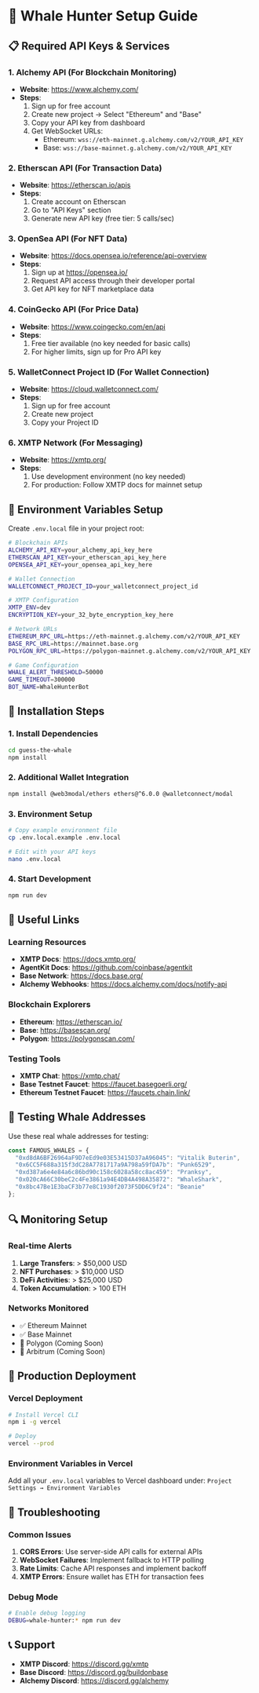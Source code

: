 # 🔧 Whale Hunter Setup Guide

## 📋 Required API Keys & Services

### 1. **Alchemy API** (For Blockchain Monitoring)
- **Website**: https://www.alchemy.com/
- **Steps**:
  1. Sign up for free account
  2. Create new project → Select "Ethereum" and "Base"
  3. Copy your API key from dashboard
  4. Get WebSocket URLs:
     - Ethereum: `wss://eth-mainnet.g.alchemy.com/v2/YOUR_API_KEY`
     - Base: `wss://base-mainnet.g.alchemy.com/v2/YOUR_API_KEY`

### 2. **Etherscan API** (For Transaction Data)
- **Website**: https://etherscan.io/apis
- **Steps**:
  1. Create account on Etherscan
  2. Go to "API Keys" section
  3. Generate new API key (free tier: 5 calls/sec)

### 3. **OpenSea API** (For NFT Data)
- **Website**: https://docs.opensea.io/reference/api-overview
- **Steps**:
  1. Sign up at https://opensea.io/
  2. Request API access through their developer portal
  3. Get API key for NFT marketplace data

### 4. **CoinGecko API** (For Price Data)
- **Website**: https://www.coingecko.com/en/api
- **Steps**:
  1. Free tier available (no key needed for basic calls)
  2. For higher limits, sign up for Pro API key

### 5. **WalletConnect Project ID** (For Wallet Connection)
- **Website**: https://cloud.walletconnect.com/
- **Steps**:
  1. Sign up for free account
  2. Create new project
  3. Copy your Project ID

### 6. **XMTP Network** (For Messaging)
- **Website**: https://xmtp.org/
- **Steps**:
  1. Use development environment (no key needed)
  2. For production: Follow XMTP docs for mainnet setup

## 🔐 Environment Variables Setup

Create `.env.local` file in your project root:

```bash
# Blockchain APIs
ALCHEMY_API_KEY=your_alchemy_api_key_here
ETHERSCAN_API_KEY=your_etherscan_api_key_here
OPENSEA_API_KEY=your_opensea_api_key_here

# Wallet Connection
WALLETCONNECT_PROJECT_ID=your_walletconnect_project_id

# XMTP Configuration
XMTP_ENV=dev
ENCRYPTION_KEY=your_32_byte_encryption_key_here

# Network URLs
ETHEREUM_RPC_URL=https://eth-mainnet.g.alchemy.com/v2/YOUR_API_KEY
BASE_RPC_URL=https://mainnet.base.org
POLYGON_RPC_URL=https://polygon-mainnet.g.alchemy.com/v2/YOUR_API_KEY

# Game Configuration
WHALE_ALERT_THRESHOLD=50000
GAME_TIMEOUT=300000
BOT_NAME=WhaleHunterBot
```

## 🚀 Installation Steps

### 1. **Install Dependencies**
```bash
cd guess-the-whale
npm install
```

### 2. **Additional Wallet Integration**
```bash
npm install @web3modal/ethers ethers@^6.0.0 @walletconnect/modal
```

### 3. **Environment Setup**
```bash
# Copy example environment file
cp .env.local.example .env.local

# Edit with your API keys
nano .env.local
```

### 4. **Start Development**
```bash
npm run dev
```

## 🔗 Useful Links

### **Learning Resources**
- **XMTP Docs**: https://docs.xmtp.org/
- **AgentKit Docs**: https://github.com/coinbase/agentkit
- **Base Network**: https://docs.base.org/
- **Alchemy Webhooks**: https://docs.alchemy.com/docs/notify-api

### **Blockchain Explorers**
- **Ethereum**: https://etherscan.io/
- **Base**: https://basescan.org/
- **Polygon**: https://polygonscan.com/

### **Testing Tools**
- **XMTP Chat**: https://xmtp.chat/
- **Base Testnet Faucet**: https://faucet.basegoerli.org/
- **Ethereum Testnet Faucet**: https://faucets.chain.link/

## 🧪 Testing Whale Addresses

Use these real whale addresses for testing:

```typescript
const FAMOUS_WHALES = {
  "0xd8dA6BF26964aF9D7eEd9e03E53415D37aA96045": "Vitalik Buterin",
  "0x6CC5F688a315f3dC28A7781717a9A798a59fDA7b": "Punk6529", 
  "0xd387a6e4e84a6c86bd90c158c6028a58cc8ac459": "Pranksy",
  "0x020cA66C30beC2c4Fe3861a94E4DB4A498A35872": "WhaleShark",
  "0x8bc47Be1E3baCF3b77e8C1930f2073F5DD6C9f24": "Beanie"
};
```

## 🔍 Monitoring Setup

### **Real-time Alerts**
1. **Large Transfers**: > $50,000 USD
2. **NFT Purchases**: > $10,000 USD  
3. **DeFi Activities**: > $25,000 USD
4. **Token Accumulation**: > 100 ETH

### **Networks Monitored**
- ✅ Ethereum Mainnet
- ✅ Base Mainnet
- 🔄 Polygon (Coming Soon)
- 🔄 Arbitrum (Coming Soon)

## 🎯 Production Deployment

### **Vercel Deployment**
```bash
# Install Vercel CLI
npm i -g vercel

# Deploy
vercel --prod
```

### **Environment Variables in Vercel**
Add all your `.env.local` variables to Vercel dashboard under:
`Project Settings → Environment Variables`

## 🐛 Troubleshooting

### **Common Issues**
1. **CORS Errors**: Use server-side API calls for external APIs
2. **WebSocket Failures**: Implement fallback to HTTP polling
3. **Rate Limits**: Cache API responses and implement backoff
4. **XMTP Errors**: Ensure wallet has ETH for transaction fees

### **Debug Mode**
```bash
# Enable debug logging
DEBUG=whale-hunter:* npm run dev
```

## 📞 Support

- **XMTP Discord**: https://discord.gg/xmtp
- **Base Discord**: https://discord.gg/buildonbase
- **Alchemy Discord**: https://discord.gg/alchemy 